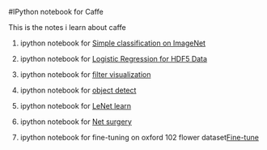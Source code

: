 #IPython notebook for Caffe

This is the notes i learn about caffe

1. ipython notebook for [Simple classification on ImageNet](http://nbviewer.ipython.org/github/PeterPan1990/caffe/blob/master/examples/classification.ipynb)

2. ipython notebook for [Logistic Regression for HDF5 Data](http://nbviewer.ipython.org/github/PeterPan1990/caffe/blob/master/examples/hdf5_classification.ipynb)

3. ipython notebook for [filter visualization](http://nbviewer.ipython.org/github/PeterPan1990/caffe/blob/master/examples/filter_visualization.ipynb)

4. ipython notebook for [object detect](http://nbviewer.ipython.org/github/everpeace/caffe/blob/master/examples/detection.ipynb)

5. ipython notebook for [LeNet learn](http://nbviewer.ipython.org/github/BVLC/caffe/blob/tutorial/examples/01-learning-lenet.ipynb)

6. ipython notebook for [Net surgery](http://nbviewer.ipython.org/github/PeterPan1990/caffe/blob/master/examples/net_surgery.ipynb)

7. ipython notebook for fine-tuning on oxford 102 flower dataset[Fine-tune](https://github.com/PeterPan1990/caffe-oxford102)
